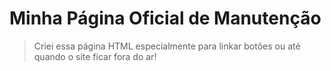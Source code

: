 # Minha Página Oficial de Manutenção

> Criei essa página HTML especialmente para linkar botões ou até quando o site ficar fora do ar!
